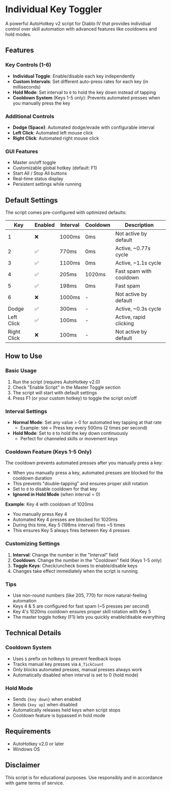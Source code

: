 # Individual Key Toggler

A powerful AutoHotkey v2 script for Diablo IV that provides individual control over skill automation with advanced features like cooldowns and hold modes.

## Features

### Key Controls (1-6)
- **Individual Toggle**: Enable/disable each key independently
- **Custom Intervals**: Set different auto-press rates for each key (in milliseconds)
- **Hold Mode**: Set interval to `0` to hold the key down instead of tapping
- **Cooldown System** (Keys 1-5 only): Prevents automated presses when you manually press the key

### Additional Controls
- **Dodge (Space)**: Automated dodge/evade with configurable interval
- **Left Click**: Automated left mouse click
- **Right Click**: Automated right mouse click

### GUI Features
- Master on/off toggle
- Customizable global hotkey (default: F1)
- Start All / Stop All buttons
- Real-time status display
- Persistent settings while running

## Default Settings

The script comes pre-configured with optimized defaults:

| Key | Enabled | Interval | Cooldown | Description |
|-----|---------|----------|----------|-------------|
| 1 | ❌ | 1000ms | 0ms | Not active by default |
| 2 | ✅ | 770ms | 0ms | Active, ~0.77s cycle |
| 3 | ✅ | 1100ms | 0ms | Active, ~1.1s cycle |
| 4 | ✅ | 205ms | 1020ms | Fast spam with cooldown |
| 5 | ✅ | 198ms | 0ms | Fast spam |
| 6 | ❌ | 1000ms | - | Not active by default |
| Dodge | ✅ | 300ms | - | Active, ~0.3s cycle |
| Left Click | ✅ | 100ms | - | Active, rapid clicking |
| Right Click | ❌ | 100ms | - | Not active by default |

## How to Use

### Basic Usage
1. Run the script (requires AutoHotkey v2.0)
2. Check "Enable Script" in the Master Toggle section
3. The script will start with default settings
4. Press F1 (or your custom hotkey) to toggle the script on/off

### Interval Settings
- **Normal Mode**: Set any value > 0 for automated key tapping at that rate
  - Example: `500` = Press key every 500ms (2 times per second)
- **Hold Mode**: Set to `0` to hold the key down continuously
  - Perfect for channeled skills or movement keys

### Cooldown Feature (Keys 1-5 Only)
The cooldown prevents automated presses after you manually press a key:

- When you manually press a key, automated presses are blocked for the cooldown duration
- This prevents "double-tapping" and ensures proper skill rotation
- Set to `0` to disable cooldown for that key
- **Ignored in Hold Mode** (when interval = 0)

**Example**: Key 4 with cooldown of 1020ms
- You manually press Key 4
- Automated Key 4 presses are blocked for 1020ms
- During this time, Key 5 (198ms interval) fires ~5 times
- This ensures Key 5 always fires between Key 4 presses

### Customizing Settings
1. **Interval**: Change the number in the "Interval" field
2. **Cooldown**: Change the number in the "Cooldown" field (Keys 1-5 only)
3. **Toggle Keys**: Check/uncheck boxes to enable/disable keys
4. Changes take effect immediately when the script is running

### Tips
- Use non-round numbers (like 205, 770) for more natural-feeling automation
- Keys 4 & 5 are configured for fast spam (~5 presses per second)
- Key 4's 1020ms cooldown ensures proper skill rotation with Key 5
- The master toggle hotkey (F1) lets you quickly enable/disable everything

## Technical Details

### Cooldown System
- Uses `$` prefix on hotkeys to prevent feedback loops
- Tracks manual key presses via `A_TickCount`
- Only blocks automated presses, manual presses always work
- Automatically disabled when interval is set to 0 (hold mode)

### Hold Mode
- Sends `{key down}` when enabled
- Sends `{key up}` when disabled
- Automatically releases held keys when script stops
- Cooldown feature is bypassed in hold mode

## Requirements
- AutoHotkey v2.0 or later
- Windows OS

## Disclaimer
This script is for educational purposes. Use responsibly and in accordance with game terms of service.

